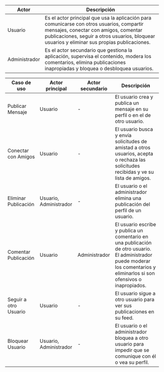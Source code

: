 | Actor | Descripción |
| ----- | ----------- |
| Usuario | Es el actor principal que usa la aplicación para comunicarse con otros usuarios, compartir mensajes, conectar con amigos, comentar publicaciones, seguir a otros usuarios, bloquear usuarios y eliminar sus propias publicaciones. |
| Administrador | Es el actor secundario que gestiona la aplicación, supervisa el contenido, modera los comentarios, elimina publicaciones inapropiadas y bloquea o desbloquea usuarios. |

| Caso de uso | Actor principal | Actor secundario | Descripción |
| ----------- | --------------- | ---------------- | ----------- |
| Publicar Mensaje | Usuario | - | El usuario crea y publica un mensaje en su perfil o en el de otro usuario. |
| Conectar con Amigos | Usuario | - | El usuario busca y envía solicitudes de amistad a otros usuarios, acepta o rechaza las solicitudes recibidas y ve su lista de amigos. |
| Eliminar Publicación | Usuario, Administrador | - | El usuario o el administrador elimina una publicación del perfil de un usuario. |
| Comentar Publicación | Usuario | Administrador | El usuario escribe y publica un comentario en una publicación de otro usuario. El administrador puede moderar los comentarios y eliminarlos si son ofensivos o inapropiados. |
| Seguir a otro Usuario | Usuario | - | El usuario sigue a otro usuario para ver sus publicaciones en su feed. |
| Bloquear Usuario | Usuario, Administrador | - | El usuario o el administrador bloquea a otro usuario para impedir que se comunique con él o vea su perfil. |
